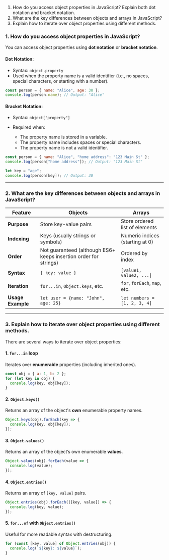 1. How do you access object properties in JavaScript? Explain both dot notation and bracket notation.
2. What are the key differences between objects and arrays in JavaScript?
3. Explain how to iterate over object properties using different methods.



### **1. How do you access object properties in JavaScript?**

You can access object properties using **dot notation** or **bracket notation**.

#### **Dot Notation**:

* Syntax: `object.property`
* Used when the property name is a valid identifier (i.e., no spaces, special characters, or starting with a number).

```javascript
const person = { name: "Alice", age: 30 };
console.log(person.name); // Output: "Alice"
```

#### **Bracket Notation**:

* Syntax: `object["property"]`
* Required when:

  * The property name is stored in a variable.
  * The property name includes spaces or special characters.
  * The property name is not a valid identifier.

```javascript
const person = { name: "Alice", "home address": "123 Main St" };
console.log(person["home address"]); // Output: "123 Main St"

let key = "age";
console.log(person[key]); // Output: 30
```

---

### **2. What are the key differences between objects and arrays in JavaScript?**

| Feature           | **Objects**                                                      | **Arrays**                      |
| ----------------- | ---------------------------------------------------------------- | ------------------------------- |
| **Purpose**       | Store key-value pairs                                            | Store ordered list of elements  |
| **Indexing**      | Keys (usually strings or symbols)                                | Numeric indices (starting at 0) |
| **Order**         | Not guaranteed (although ES6+ keeps insertion order for strings) | Ordered by index                |
| **Syntax**        | `{ key: value }`                                                 | `[value1, value2, ...]`         |
| **Iteration**     | `for...in`, `Object.keys`, etc.                                  | `for`, `forEach`, `map`, etc.   |
| **Usage Example** | `let user = {name: "John", age: 25}`                             | `let numbers = [1, 2, 3, 4]`    |

---

### **3. Explain how to iterate over object properties using different methods.**

There are several ways to iterate over object properties:

#### **1. `for...in` loop**

Iterates over **enumerable** properties (including inherited ones).

```javascript
const obj = { a: 1, b: 2 };
for (let key in obj) {
  console.log(key, obj[key]);
}
```

#### **2. `Object.keys()`**

Returns an array of the object's **own** enumerable property names.

```javascript
Object.keys(obj).forEach(key => {
  console.log(key, obj[key]);
});
```

#### **3. `Object.values()`**

Returns an array of the object’s own enumerable **values**.

```javascript
Object.values(obj).forEach(value => {
  console.log(value);
});
```

#### **4. `Object.entries()`**

Returns an array of `[key, value]` pairs.

```javascript
Object.entries(obj).forEach(([key, value]) => {
  console.log(key, value);
});
```

#### **5. `for...of` with `Object.entries()`**

Useful for more readable syntax with destructuring.

```javascript
for (const [key, value] of Object.entries(obj)) {
  console.log(`${key}: ${value}`);
}

